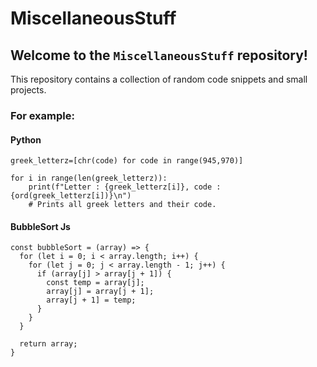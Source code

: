 # MiscellaneousStuff

## Welcome to the `MiscellaneousStuff` repository!
This repository contains a collection of random code snippets and small projects.

### For example:

#### Python

```
greek_letterz=[chr(code) for code in range(945,970)]

for i in range(len(greek_letterz)):
    print(f"Letter : {greek_letterz[i]}, code : {ord(greek_letterz[i])}\n")
    # Prints all greek letters and their code.
```

#### BubbleSort Js
```
const bubbleSort = (array) => {
  for (let i = 0; i < array.length; i++) {
    for (let j = 0; j < array.length - 1; j++) {
      if (array[j] > array[j + 1]) {
        const temp = array[j];
        array[j] = array[j + 1];
        array[j + 1] = temp;
      }
    }
  }

  return array;
}
```
